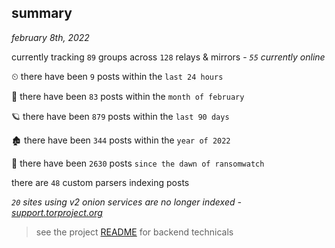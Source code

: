 
## summary
_february 8th, 2022_

currently tracking `89` groups across `128` relays & mirrors - _`55` currently online_

⏲ there have been `9` posts within the `last 24 hours`

🦈 there have been `83` posts within the `month of february`

🪐 there have been `879` posts within the `last 90 days`

🏚 there have been `344` posts within the `year of 2022`

🦕 there have been `2630` posts `since the dawn of ransomwatch`

there are `48` custom parsers indexing posts

_`20` sites using v2 onion services are no longer indexed - [support.torproject.org](https://support.torproject.org/onionservices/v2-deprecation/)_

> see the project [README](https://github.com/thetanz/ransomwatch#ransomwatch--) for backend technicals
